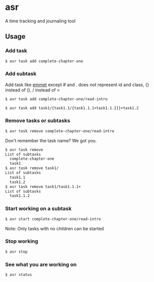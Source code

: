 # asr
A time tracking and journaling tool

## Usage
### Add task
  ```bash
  $ asr task add complete-chapter-one
  ```
### Add subtask
  Add task like [emmet](https://emmet.io/) except # and . does not represent id and class, {} instead of (), / instead of >
  ```bash
  $ asr task add complete-chapter-one/read-intro
  ```
  ```bash
  $ asr task add task1/{task1.1/{task1.1.1+task1.1.2}}+task1.2
  ```
### Remove tasks or subtasks
  ```bash
  $ asr task remove complete-chapter-one/read-intro
  ```
  Don't remember the task name? We got you.
  ```bash
  $ asr task remove
  List of subtasks
    complete-chapter-one
    task1
  $ asr task remove task1/
  List of subtasks
    task1.1
    task1.2
  $ asr task remove task1/task1.1.1+
  List of subtasks
    task1.1.2
  ```
### Start working on a subtask
  ```bash
  $ asr start complete-chapter-one/read-intro
  ```
  Note: Only tasks with no children can be started
### Stop working
  ```bash
  $ asr stop
  ```
### See what you are working on
  ```bash
  $ asr status
  ```
